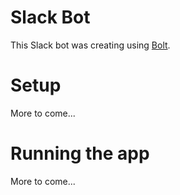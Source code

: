 # Slack Bot
This Slack bot was creating using [Bolt](https://github.com/slackapi/bolt).

# Setup
More to come...

# Running the app
More to come...